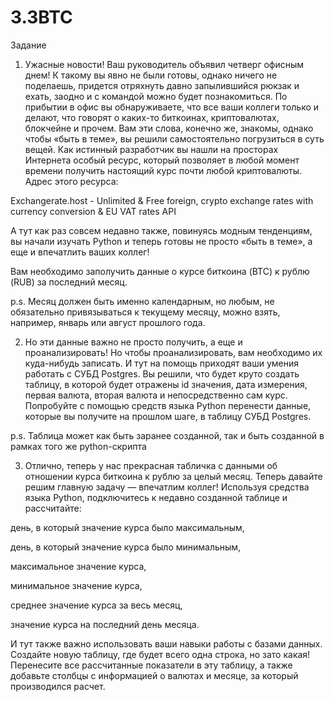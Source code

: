 # 3.3BTC

Задание
1. Ужасные новости! Ваш руководитель объявил четверг офисным днем! К такому вы явно не были готовы, однако ничего не поделаешь, придется отряхнуть давно запылившийся рюкзак и ехать, заодно и с командой можно будет познакомиться. По прибытии в офис вы обнаруживаете, что все ваши коллеги только и делают, что говорят о каких-то биткоинах, криптовалютах, блокчейне и прочем. Вам эти слова, конечно же, знакомы, однако чтобы «быть в теме», вы решили самостоятельно погрузиться в суть вещей. Как истинный разработчик вы нашли на просторах Интернета особый ресурс, который позволяет в любой момент времени получить настоящий курс почти любой криптовалюты. Адрес этого ресурса: 

Exchangerate.host - Unlimited & Free foreign, crypto exchange rates with currency conversion & EU VAT rates API 

А тут как раз совсем недавно также, повинуясь модным тенденциям, вы начали изучать Python и теперь готовы не просто «быть в теме», а еще и впечатлить ваших коллег!

Вам необходимо заполучить данные о курсе биткоина (BTC) к рублю (RUB) за последний месяц.

p.s. Месяц должен быть именно календарным, но любым, не обязательно привязываться к текущему месяцу, можно взять, например, январь или август прошлого года.



2. Но эти данные важно не просто получить, а еще и проанализировать! Но чтобы проанализировать, вам необходимо их куда-нибудь записать. И тут на помощь приходят ваши умения работать с СУБД Postgres. Вы решили, что будет круто создать таблицу, в которой будет отражены id значения, дата измерения, первая валюта, вторая валюта и непосредственно сам курс. Попробуйте с помощью средств языка Python перенести данные, которые вы получите на прошлом шаге, в таблицу СУБД Postgres.

p.s. Таблица может как быть заранее созданной, так и быть созданной в рамках того же python-скрипта



3. Отлично, теперь у нас прекрасная табличка с данными об отношении курса биткоина к рублю за целый месяц. Теперь давайте решим главную задачу — впечатлим коллег! Используя средства языка Python, подключитесь к недавно созданной таблице и рассчитайте:

день, в который значение курса было максимальным,

день, в который значение курса было минимальным,

максимальное значение курса,

минимальное значение курса,

среднее значение курса за весь месяц,

значение курса на последний день месяца.

И тут также важно использовать ваши навыки работы с базами данных. Создайте новую таблицу, где будет всего одна строка, но зато какая! Перенесите все рассчитанные показатели в эту таблицу, а также добавьте столбцы с информацией о валютах и месяце, за который производился расчет. 
